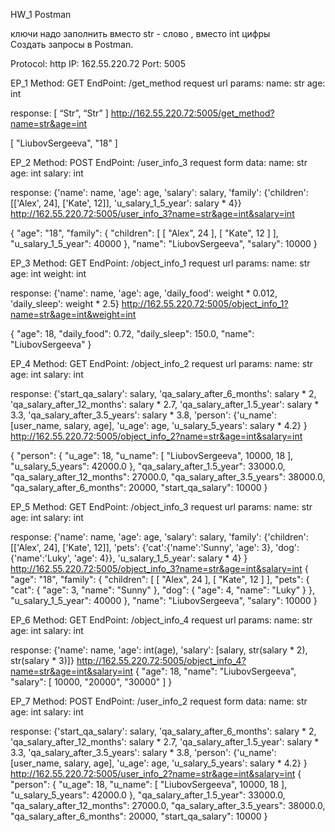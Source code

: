 HW_1 Postman
	
	
ключи надо заполнить
вместо str - слово , вместо int цифры	
Создать запросы в Postman. 

Protocol: http
IP: 162.55.220.72
Port: 5005

EP_1
Method: GET
EndPoint: /get_method
request url params: 
 name: str
 age: int

response: 
[
    “Str”,
    “Str”
]	http://162.55.220.72:5005/get_method?name=str&age=int

[
    "LiubovSergeeva",
    "18"
]

EP_2
Method: POST
EndPoint: /user_info_3
request form data: 
 name: str
 age: int
 salary: int

response: 
{'name': name,
          'age': age,
          'salary': salary,
          'family': {'children': [['Alex', 24], ['Kate', 12]],
                     'u_salary_1_5_year': salary * 4}}	http://162.55.220.72:5005/user_info_3?name=str&age=int&salary=int

{
    "age": "18",
    "family": {
        "children": [
            [
                "Alex",
                24
            ],
            [
                "Kate",
                12
            ]
        ],
        "u_salary_1_5_year": 40000
    },
    "name": "LiubovSergeeva",
    "salary": 10000
}

EP_3
Method: GET
EndPoint: /object_info_1
request url params: 
 name: str
 age: int
 weight: int

response: 
{'name': name,
          'age': age,
          'daily_food': weight * 0.012,
          'daily_sleep': weight * 2.5}	http://162.55.220.72:5005/object_info_1?name=str&age=int&weight=int

{
    "age": 18,
    "daily_food": 0.72,
    "daily_sleep": 150.0,
    "name": "LiubovSergeeva"
}

EP_4
Method: GET
EndPoint: /object_info_2
request url params: 
 name: str
 age: int
 salary: int

response: 
{'start_qa_salary': salary,
          'qa_salary_after_6_months': salary * 2,
          'qa_salary_after_12_months': salary * 2.7,
          'qa_salary_after_1.5_year': salary * 3.3,
          'qa_salary_after_3.5_years': salary * 3.8,
          'person': {'u_name': [user_name, salary, age],
                     'u_age': age,
                     'u_salary_5_years': salary * 4.2}
          }	http://162.55.220.72:5005/object_info_2?name=str&age=int&salary=int

{
    "person": {
        "u_age": 18,
        "u_name": [
            "LiubovSergeeva",
            10000,
            18
        ],
        "u_salary_5_years": 42000.0
    },
    "qa_salary_after_1.5_year": 33000.0,
    "qa_salary_after_12_months": 27000.0,
    "qa_salary_after_3.5_years": 38000.0,
    "qa_salary_after_6_months": 20000,
    "start_qa_salary": 10000
}

EP_5
Method: GET
EndPoint: /object_info_3
request url params: 
 name: str
 age: int
 salary: int

response: 
{'name': name,
          'age': age,
          'salary': salary,
          'family': {'children': [['Alex', 24], ['Kate', 12]],
                     'pets': {'cat':{'name':'Sunny',
                                     'age': 3},
                              'dog':{'name':'Luky',
                                     'age': 4}},
                     'u_salary_1_5_year': salary * 4}
          }	http://162.55.220.72:5005/object_info_3?name=str&age=int&salary=int
{
    "age": "18",
    "family": {
        "children": [
            [
                "Alex",
                24
            ],
            [
                "Kate",
                12
            ]
        ],
        "pets": {
            "cat": {
                "age": 3,
                "name": "Sunny"
            },
            "dog": {
                "age": 4,
                "name": "Luky"
            }
        },
        "u_salary_1_5_year": 40000
    },
    "name": "LiubovSergeeva",
    "salary": 10000
}

EP_6
Method: GET
EndPoint: /object_info_4
request url params: 
 name: str
 age: int
 salary: int

response: 
{'name': name,
          'age': int(age),
          'salary': [salary, str(salary * 2), str(salary * 3)]}	http://162.55.220.72:5005/object_info_4?name=str&age=int&salary=int
{
    "age": 18,
    "name": "LiubovSergeeva",
    "salary": [
        10000,
        "20000",
        "30000"
    ]
}

EP_7
Method: POST
EndPoint: /user_info_2
request form data: 
 name: str
 age: int
 salary: int

response: 
{'start_qa_salary': salary,
          'qa_salary_after_6_months': salary * 2,
          'qa_salary_after_12_months': salary * 2.7,
          'qa_salary_after_1.5_year': salary * 3.3,
          'qa_salary_after_3.5_years': salary * 3.8,
          'person': {'u_name': [user_name, salary, age],
                     'u_age': age,
                     'u_salary_5_years': salary * 4.2}
          }	http://162.55.220.72:5005/user_info_2?name=str&age=int&salary=int
{
    "person": {
        "u_age": 18,
        "u_name": [
            "LiubovSergeeva",
            10000,
            18
        ],
        "u_salary_5_years": 42000.0
    },
    "qa_salary_after_1.5_year": 33000.0,
    "qa_salary_after_12_months": 27000.0,
    "qa_salary_after_3.5_years": 38000.0,
    "qa_salary_after_6_months": 20000,
    "start_qa_salary": 10000
}

	
